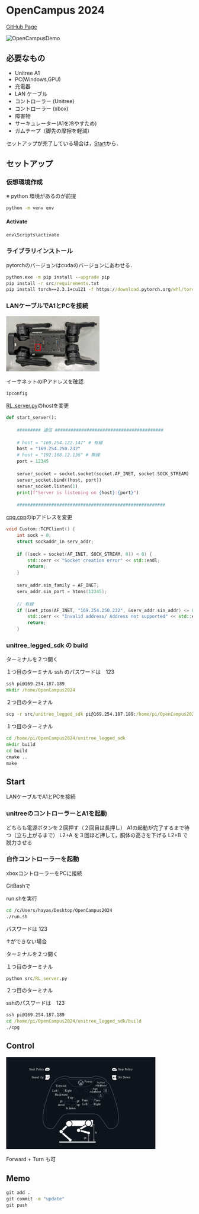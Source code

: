 # OpenCampus 2024

[GitHub Page](https://github.com/RSeto14/OpenCampus2024)

<!-- markdownlint-disable-next-line MD033 -->
<img src="./img/OpenCampusDemo.gif" width="50%" alt="OpenCampusDemo">

## 必要なもの

- Unitree A1
- PC(Windows,GPU)
- 充電器
- LAN ケーブル
- コントローラー (Unitree)
- コントローラー (xbox)
- 障害物
- サーキュレーター(A1を冷やすため)
- ガムテープ（脚先の摩擦を軽減）

セットアップが完了している場合は，[Start](#start)から．

## セットアップ

### 仮想環境作成

※ python 環境があるのが前提

``` cmd
python -m venv env
```

#### Activate

``` cmd
env\Scripts\activate
```

### ライブラリインストール

pytorchのバージョンはcudaのバージョンにあわせる．

``` cmd
python.exe -m pip install --upgrade pip
pip install -r src/requirements.txt
pip install torch==2.3.1+cu121 -f https://download.pytorch.org/whl/torch_stable.html
```

### LANケーブルでA1とPCを接続

<!-- markdownlint-disable-next-line MD033 -->
<img src="./img/LAN_port.svg" width="50%" alt="LAN_port">

イーサネットのIPアドレスを確認

``` cmd
ipconfig
```

[RL_server.py](./src/RL_server.py)のhostを変更

``` python
def start_server():
    
    ######### 通信 #########################################
    
    # host = "169.254.122.147" # 有線
    host = "169.254.250.232"
    # host = "192.168.12.136" # 無線
    port = 12345

    server_socket = socket.socket(socket.AF_INET, socket.SOCK_STREAM)
    server_socket.bind((host, port))
    server_socket.listen(1)
    print(f"Server is listening on {host}:{port}")
    
    ########################################################
```

[cpg.cpp](src\unitree_legged_sdk\code\cpg.cpp)のipアドレスを変更

``` cpp
void Custom::TCPClient() {
    int sock = 0;
    struct sockaddr_in serv_addr;

    if ((sock = socket(AF_INET, SOCK_STREAM, 0)) < 0) {
        std::cerr << "Socket creation error" << std::endl;
        return;
    }

    serv_addr.sin_family = AF_INET;
    serv_addr.sin_port = htons(12345);

    // 有線
    if (inet_pton(AF_INET, "169.254.250.232", &serv_addr.sin_addr) <= 0) {
        std::cerr << "Invalid address/ Address not supported" << std::endl;
        return;
    }
```

### unitree_legged_sdk の build

ターミナルを２つ開く

１つ目のターミナル
ssh のパスワードは　123

``` cmd
ssh pi@169.254.187.189
mkdir /home/OpenCampus2024
```

２つ目のターミナル

``` cmd
scp -r src/unitree_legged_sdk pi@169.254.187.189:/home/pi/OpenCampus2024
```

１つ目のターミナル

``` cmd
cd /home/pi/OpenCampus2024/unitree_legged_sdk
mkdir build
cd build
cmake ..
make
```

## Start

LANケーブルでA1とPCを接続

### unitreeのコントローラーとA1を起動

どちらも電源ボタンを２回押す（２回目は長押し）
A1の起動が完了するまで待つ（立ち上がるまで）
L2+A を３回ほど押して，胴体の高さを下げる
L2+B で脱力させる

### 自作コントローラーを起動

xboxコントローラーをPCに接続

GitBashで

run.shを実行

``` bash
cd /c/Users/hayas/Desktop/OpenCampus2024
./run.sh
```

パスワードは 123

↑ができない場合

ターミナルを２つ開く

１つ目のターミナル

``` cmd
python src/RL_server.py
```

２つ目のターミナル

sshのパスワードは　123

``` cmd
ssh pi@169.254.187.189
cd /home/pi/OpenCampus2024/unitree_legged_sdk/build
./cpg
```

## Control

<!-- markdownlint-disable-next-line MD033 -->
<img src="./img/xboxController.png" width="80%" alt="xboxController">

Forward + Turn も可

## Memo

``` cmd
git add .
git commit -m "update"
git push
```
